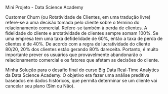 Mini Projeto - Data Science Academy

Customer Churn (ou Rotatividade de Clientes, em uma tradução livre) refere-se a uma decisão tomada pelo cliente sobre o término do relacionamento comercial. Refere-se também à perda de clientes. A fidelidade do cliente e arotatividade de clientes sempre somam 100%. Se uma empresa tem uma taxa defidelidade de 60%, então a taxa de perda de clientes é de 40%. De acordo com a regra de lucratividade do cliente 80/20, 20% dos clientes estão gerando 80% dareceita. Portanto, é muito importante prever os usuários que provavelmente abandonarão o relacionamento comercial e os fatores que afetam as decisões do cliente.

Minha Solução para o desafio final do curso Big Data Real-Time Analytics da Data Science Academy. O objetivo era fazer uma análise preditiva baseados em dados históricos, que permita determinar  se um cliente vai cancelar seu plano (Sim ou Não).
